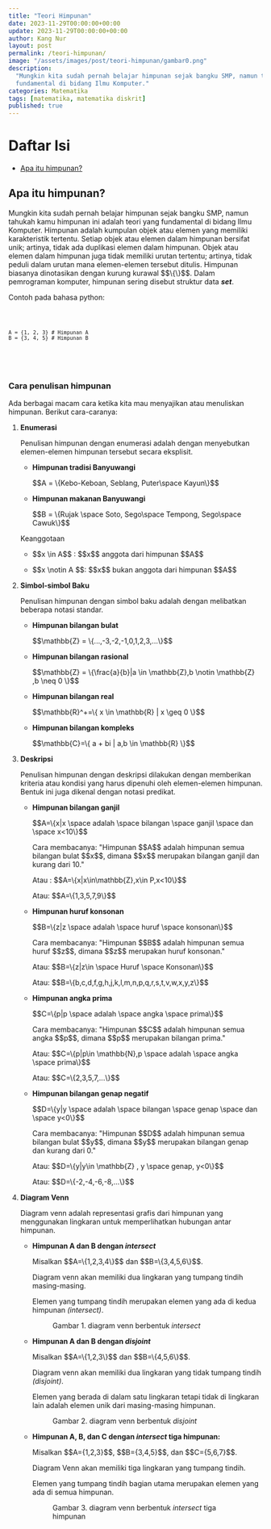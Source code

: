 ```yaml
---
title: "Teori Himpunan"
date: 2023-11-29T00:00:00+00:00
update: 2023-11-29T00:00:00+00:00
author: Kang Nur
layout: post
permalink: /teori-himpunan/
image: "/assets/images/post/teori-himpunan/gambar0.png"
description:
  "Mungkin kita sudah pernah belajar himpunan sejak bangku SMP, namun tahukah kamu himpunan ini adalah teori yang
  fundamental di bidang Ilmu Komputer."
categories: Matematika
tags: [matematika, matematika diskrit]
published: true
---
```


<div class="w-100">
  <div class="table-of-contents">
    <h1 class="table-of-contents-title" onclick="toggleContent('daftar-isi')" style="cursor:pointer;">
      <i class="fas fa-list-ul table-of-contents-icon"></i>
      <i id="arrow-daftar-isi" class="arrow arrow-right fas fa-chevron-right" style="float: right;"></i>
      Daftar Isi
    </h1>
    <ul class="content table-of-contents-list" id="daftar-isi">
      <li class="table-of-contents-item">
        <a class="table-of-contents-link" href="teori-himpunan/#apa-itu-himpunan">
          <i class="fas fa-angle-right table-of-contents-icon"></i> Apa itu himpunan?
        </a>
      </li>
    </ul>
  </div>
</div>

<h2 id="apa-itu-himpunan">Apa itu himpunan?</h2>
<p>Mungkin kita sudah pernah belajar himpunan sejak bangku SMP, namun tahukah kamu himpunan ini adalah teori yang
  fundamental di bidang Ilmu Komputer. Himpunan adalah kumpulan objek atau elemen yang memiliki karakteristik tertentu.
  Setiap objek atau elemen dalam himpunan bersifat unik; artinya, tidak ada duplikasi elemen dalam himpunan. Objek atau
  elemen dalam himpunan juga tidak memiliki urutan tertentu; artinya, tidak peduli dalam urutan mana elemen-elemen
  tersebut ditulis. Himpunan biasanya dinotasikan dengan kurung kurawal $$\{\}$$. Dalam pemrograman komputer, himpunan
  sering disebut struktur data <strong><em>set</em></strong>.</p>
<p>Contoh pada bahasa python:</p>
<div class="code-container">
  <pre>
  <code class="python">

    A = {1, 2, 3} # Himpunan A
    B = {3, 4, 5} # Himpunan B

  </code>
  </pre>
</div>

<h3>Cara penulisan himpunan</h3>
<p>Ada berbagai macam cara ketika kita mau menyajikan atau menuliskan himpunan. Berikut cara-caranya:</p>
<ol>
  <li>
    <p><strong>Enumerasi</strong></p>
    <p>Penulisan himpunan dengan enumerasi adalah dengan menyebutkan elemen-elemen himpunan tersebut secara eksplisit.
    </p>
    <ul>
      <li>
        <p><strong>Himpunan tradisi Banyuwangi</strong></p>
        <p>$$A = \{Kebo-Keboan, Seblang, Puter\space Kayun\}$$</p>
      </li>
      <li>
        <p><strong>Himpunan makanan Banyuwangi</strong></p>
        <p>$$B = \{Rujak \space Soto, Sego\space Tempong, Sego\space Cawuk\}$$</p>
      </li>
    </ul>
    <p> Keanggotaan</p>
    <ul>
      <li><p>$$x \in A$$ : $$x$$ anggota dari himpunan $$A$$</p>
    </li>
      <li><p>$$x \notin A $$: $$x$$ bukan anggota dari himpunan $$A$$</p>
    </li>
    </ul>
  </li>
</ol>

<ol start="2">
  <li>
    <p><strong>Simbol-simbol Baku</strong></p>
    <p>Penulisan himpunan dengan simbol baku adalah dengan melibatkan beberapa notasi standar.</p>
    <ul>
      <li>
        <p><strong>Himpunan bilangan bulat</strong></p>
        <p>$$\mathbb{Z} = \{...,-3,-2,-1,0,1,2,3,...\}$$</p>
      </li>
      <li>
        <p><strong>Himpunan bilangan rasional</strong></p>
        <p>$$\mathbb{Z} = \{\frac{a}{b}|a \in \mathbb{Z},b \notin \mathbb{Z} ,b \neq 0 \}$$</p>
      </li>
      <li>
        <p><strong>Himpunan bilangan real</strong></p>
        <p>$$\mathbb{R}^+=\{ x \in \mathbb{R} | x \geq 0 \}$$</p>
      </li>
      <li>
        <p><strong>Himpunan bilangan kompleks</strong></p>
        <p>$$\mathbb{C}=\{ a + bi | a,b \in \mathbb{R} \}$$</p>
      </li>
    </ul>
  </li>
  <li>
    <p><strong>Deskripsi</strong></p>
    <p>Penulisan himpunan dengan deskripsi dilakukan dengan memberikan kriteria atau kondisi yang harus dipenuhi oleh
      elemen-elemen himpunan. Bentuk ini juga dikenal dengan notasi predikat.</p>
    <ul>
      <li>
        <p><strong>Himpunan bilangan ganjil</strong></p>
        <p>$$A=\{x|x \space adalah \space bilangan \space ganjil \space dan \space x&lt;10\}$$</p>
        <p>Cara membacanya: "Himpunan $$A$$ adalah himpunan semua bilangan bulat $$x$$, dimana $$x$$ merupakan bilangan ganjil dan
          kurang dari 10."</p>
        <p>Atau : $$A=\{x|x\in\mathbb{Z},x\in P,x&lt;10\}$$</p>
        <p>Atau: $$A=\{1,3,5,7,9\}$$</p>
      </li>
      <li>
        <p><strong>Himpunan huruf konsonan</strong></p>
        <p>$$B=\{z|z \space adalah \space huruf \space konsonan\}$$</p>
        <p>Cara membacanya: "Himpunan $$B$$ adalah himpunan semua huruf $$z$$, dimana $$z$$ merupakan huruf konsonan."</p>
        <p>Atau: $$B=\{z|z\in \space Huruf \space Konsonan\}$$</p>
        <p>Atau: $$B=\{b,c,d,f,g,h,j,k,l,m,n,p,q,r,s,t,v,w,x,y,z\}$$</p>
      </li>
      <li>
        <p><strong>Himpunan angka prima</strong></p>
        <p>$$C=\{p|p \space adalah \space angka \space prima\}$$</p>
        <p>Cara membacanya: "Himpunan $$C$$ adalah himpunan semua angka $$p$$, dimana $$p$$ merupakan bilangan prima."</p>
        <p>Atau: $$C=\{p|p\in \mathbb{N},p \space adalah \space angka \space prima\}$$</p>
        <p>Atau: $$C=\{2,3,5,7,...\}$$</p>
      </li>
      <li>
        <p><strong>Himpunan bilangan genap negatif</strong></p>
        <p>$$D=\{y|y \space adalah \space bilangan \space genap \space dan \space y&lt;0\}$$</p>
        <p>Cara membacanya: "Himpunan $$D$$ adalah himpunan semua bilangan bulat $$y$$, dimana $$y$$ merupakan bilangan genap dan
          kurang dari 0."</p>
        <p>Atau: $$D=\{y|y\in \mathbb{Z} , y \space genap, y&lt;0\}$$</p>
        <p>Atau: $$D=\{-2,-4,-6,-8,...\}$$</p>
      </li>
    </ul>
  </li>
  <li>
    <p><strong>Diagram Venn</strong></p>
    <p>Diagram venn adalah representasi grafis dari himpunan yang menggunakan lingkaran untuk memperlihatkan hubungan
      antar himpunan.</p>
    <ul>
      <li>
        <p><strong>Himpunan A dan B dengan <em>intersect</em></strong></p>
        <p>Misalkan $$A=\{1,2,3,4\}$$ dan $$B=\{3,4,5,6\}$$.</p>
        <p>Diagram venn akan memiliki dua lingkaran yang tumpang tindih masing-masing.</p>
        <p>Elemen yang tumpang tindih merupakan elemen yang ada di kedua himpunan <em>(intersect)</em>.</p>
        <figure>
        <div id="venn-diagram-intersect"></div>
        <figcaption>Gambar 1. diagram venn berbentuk <em>intersect</em> </figcaption>
        </figure>
      </li>
      <li>
        <p><strong>Himpunan A dan B dengan <em>disjoint</em></strong></p>
        <p>Misalkan $$A=\{1,2,3\}$$ dan $$B=\{4,5,6\}$$.</p>
        <p>Diagram venn akan memiliki dua lingkaran yang tidak tumpang tindih <em>(disjoint)</em>.</p>
        <p>Elemen yang berada di dalam satu lingkaran tetapi tidak di lingkaran lain adalah elemen unik dari
          masing-masing himpunan.</p>
        <figure>
          <div id="venn-diagram-disjoint"></div>
          <figcaption>Gambar 2. diagram venn berbentuk <em>disjoint</em> </figcaption>
        </figure>
      </li>
      <li>
        <p><strong>Himpunan A, B, dan C dengan <em>intersect</em> tiga himpunan:</strong></p>
        <p>Misalkan $$A={1,2,3}$$, $$B={3,4,5}$$, dan $$C={5,6,7}$$.</p>
        <p>Diagram Venn akan memiliki tiga lingkaran yang tumpang tindih.</p>
        <p>Elemen yang tumpang tindih bagian utama merupakan elemen yang ada di semua himpunan.</p>
        <figure>
          <div id="venn-diagram-intersect-three"></div>
          <figcaption>Gambar 3. diagram venn berbentuk <em>intersect</em> tiga himpunan </figcaption>
        </figure>
      </li>
    </ul>
  </li>
</ol>
